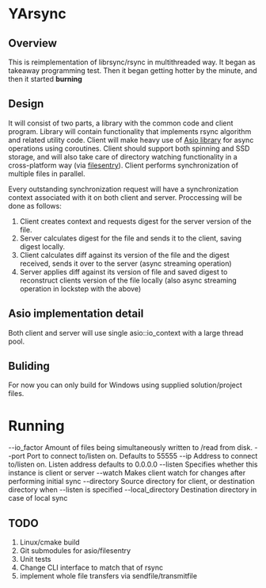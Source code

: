 # YArsync



## Overview

This is reimplementation of librsync/rsync in multithreaded way. It began as takeaway programming test. Then it began getting hotter by the minute, and then it started **burning**

## Design

It will consist of two parts, a library with the common code and client program. Library will contain functionality that implements rsync algorithm and related utility code. Client will make heavy use of [Asio library](https://think-async.com/Asio/) for async operations using coroutines. Client should support both spinning and SSD storage, and will also take care of directory watching functionality in a cross-platform way (via [filesentry](https://github.com/Nelarius/filesentry)). Client performs synchronization of multiple files in parallel.

Every outstanding synchronization request will have a synchronization context associated with it on both client and server. Proccessing will be done as follows:

 1. Client creates context  and requests digest for the server version of the file.
 2. Server calculates digest for the file and sends it to the client, saving digest locally.
 3. Client calculates diff against its version of the file and the digest received, sends it over to the server (async streaming operation)
 4. Server applies diff against its version of file and saved digest to reconstruct clients version of the file locally (also async streaming operation in lockstep with the above)

## Asio implementation detail

Both client and server will use single asio::io_context with a large thread pool.

## Buliding

For now you can only build for Windows using supplied solution/project files.

# Running

--io_factor       Amount of files being simultaneously written to /read from disk.
--port            Port to connect to/listen on. Defaults to 55555
--ip              Address to connect to/listen on. Listen address defaults to 0.0.0.0
--listen          Specifies whether this instance is client or server
--watch           Makes client watch for changes after performing initial sync
--directory       Source directory for client, or destination directory when --listen is specified
--local_directory Destination directory in case of local sync

## TODO

 1. Linux/cmake build
 2. Git submodules for asio/filesentry
 3. Unit tests
 4. Change CLI interface to match that of rsync
 5. implement whole file transfers via sendfile/transmitfile
